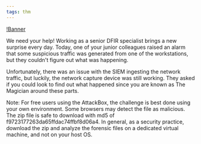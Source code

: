 ```yaml
---
tags: thm
---
```


[!Banner](./src/uploads/extracted.png)


We need your help!
Working as a senior DFIR specialist brings a new surprise every day. Today, one of your junior colleagues raised an alarm that some suspicious traffic was generated from one of the workstations, but they couldn't figure out what was happening.

Unfortunately, there was an issue with the SIEM ingesting the network traffic, but luckily, the network capture device was still working. They asked if you could look to find out what happened since you are known as The Magician around these parts.

Note: For free users using the AttackBox, the challenge is best done using your own environment. Some browsers may detect the file as malicious. The zip file is safe to download with md5 of f9723177263da65ffdac74ffbf8d06a4. In general, as a security practice, download the zip and analyze the forensic files on a dedicated virtual machine, and not on your host OS.